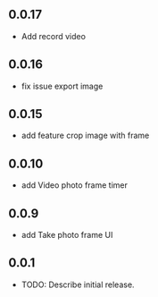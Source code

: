 ## 0.0.17
+ Add record video 

## 0.0.16
+ fix issue export image

## 0.0.15
+ add feature crop image with frame

## 0.0.10
+ add Video photo frame timer 

## 0.0.9
+ add Take photo frame UI

## 0.0.1

* TODO: Describe initial release.

